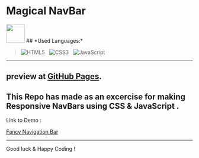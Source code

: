 # Magical NavBar 

<img src="https://github.com/SinaBoby/navbar/tree/main/docs/assets/Screenshot 2022-02-15 at 22.30.00.png" width="50px">
## *Used Languages:*

> ![HTML5](https://img.shields.io/badge/html5-%23E34F26.svg?style=for-the-badge&logo=html5&logoColor=white)
&nbsp;
![CSS3](https://img.shields.io/badge/css3-%231572B6.svg?style=for-the-badge&logo=css3&logoColor=white)
&nbsp;
![JavaScript](https://img.shields.io/badge/javascript-%23323330.svg?style=for-the-badge&logo=javascript&logoColor=%23F7DF1E)
&nbsp;

---

preview at [GitHub Pages](https://sinaboby.github.io/navbar/).
---
This Repo has made as an excercise for making Responsive NavBars using CSS & JavaScript .
---
Link to Demo :

[Fancy Navigation Bar](https://sinaboby.github.io/navbar/)

---
Good luck & Happy Coding !



